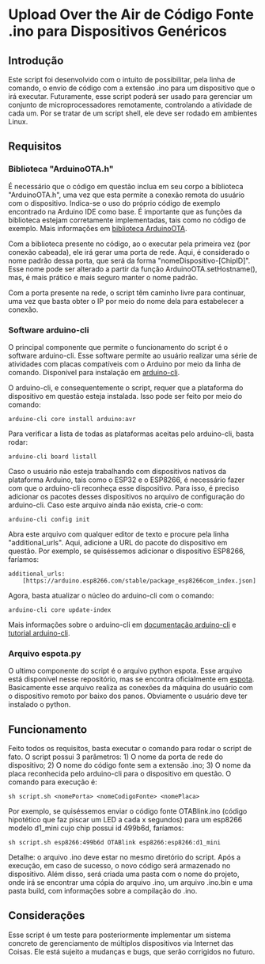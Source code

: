 # Upload Over the Air de Código Fonte .ino para Dispositivos Genéricos

## Introdução

Este script foi desenvolvido com o intuito de possibilitar, pela linha de comando, o envio de código com a extensão .ino para um dispositivo que o irá executar. Futuramente, esse script poderá ser usado para gerenciar um conjunto de microprocessadores remotamente, controlando a atividade de cada um. Por se tratar de um script shell, ele deve ser rodado em ambientes Linux.

## Requisitos

### Biblioteca "ArduinoOTA.h"

É necessário que o código em questão inclua em seu corpo a biblioteca "ArduinoOTA.h", uma vez que esta permite a conexão remota do usuário com o dispositivo. Indica-se o uso do próprio código de exemplo encontrado na Arduino IDE como base. É importante que as funções da biblioteca estejam corretamente implementadas, tais como no código de exemplo. Mais informações em [biblioteca ArduinoOTA](https://github.com/jandrassy/ArduinoOTA).

Com a biblioteca presente no código, ao o executar pela primeira vez (por conexão cabeada), ele irá gerar uma porta de rede. Aqui, é considerado o nome padrão dessa porta, que será da forma "nomeDispositivo-[ChipID]". Esse nome pode ser alterado a partir da função ArduinoOTA.setHostname(), mas, é mais prático e mais seguro manter o nome padrão.

Com a porta presente na rede, o script têm caminho livre para continuar, uma vez que basta obter o IP por meio do nome dela para estabelecer a conexão.

### Software arduino-cli

O principal componente que permite o funcionamento do script é o software arduino-cli. Esse software permite ao usuário realizar uma série de atividades com placas compatíveis com o Arduino por meio da linha de comando. Disponível para instalação em [arduino-cli](https://github.com/arduino/arduino-cli).

O arduino-cli, e consequentemente o script, requer que a plataforma do dispositivo em questão esteja instalada. Isso pode ser feito por meio do comando:

`arduino-cli core install arduino:avr`

Para verificar a lista de todas as plataformas aceitas pelo arduino-cli, basta rodar:

`arduino-cli board listall`

Caso o usuário não esteja trabalhando com dispositivos nativos da plataforma Arduino, tais como o ESP32 e o ESP8266, é necessário fazer com que o arduino-cli reconheça esse dispositivo. Para isso, é preciso adicionar os pacotes desses dispositivos no arquivo de configuração do arduino-cli. Caso este arquivo ainda não exista, crie-o com:

`arduino-cli config init`

Abra este arquivo com qualquer editor de texto e procure pela linha "additional_urls". Aqui, adicione a URL do pacote do dispositivo em questão. Por exemplo, se quiséssemos adicionar o dispositivo ESP8266, faríamos:

```
additional_urls:
    [https://arduino.esp8266.com/stable/package_esp8266com_index.json]
```

Agora, basta atualizar o núcleo do arduino-cli com o comando:

`arduino-cli core update-index`

Mais informações sobre o arduino-cli em [documentação arduino-cli](https://arduino.github.io/arduino-cli/latest/getting-started/) e [tutorial arduino-cli](https://create.arduino.cc/projecthub/B45i/getting-started-with-arduino-cli-7652a5).

### Arquivo espota.py

O ultimo componente do script é o arquivo python espota. Esse arquivo está disponível nesse repositório, mas se encontra oficialmente em [espota](https://github.com/esp8266/Arduino/blob/master/tools/espota.py). Basicamente esse arquivo realiza as conexões da máquina do usuário com o dispositivo remoto por baixo dos panos. Obviamente o usuário deve ter instalado o python.

## Funcionamento

Feito todos os requisitos, basta executar o comando para rodar o script de fato. O script possui 3 parâmetros: 1) O nome da porta de rede do dispositivo; 2) O nome do código fonte sem a extensão .ino; 3) O nome da placa reconhecida pelo arduino-cli para o dispositivo em questão. O comando para execução é:

`sh script.sh <nomePorta> <nomeCodigoFonte> <nomePlaca>`

Por exemplo, se quiséssemos enviar o código fonte OTABlink.ino (código hipotético que faz piscar um LED a cada x segundos) para um esp8266 modelo d1_mini cujo chip possui id 499b6d, faríamos:

`sh script.sh esp8266:499b6d OTABlink esp8266:esp8266:d1_mini`

Detalhe: o arquivo .ino deve estar no mesmo diretório do script. Após a execução, em caso de sucesso, o novo código será armazenado no dispositivo. Além disso, será criada uma pasta com o nome do projeto, onde irá se encontrar uma cópia do arquivo .ino, um arquivo .ino.bin e uma pasta build, com informações sobre a compilação do .ino.

## Considerações

Esse script é um teste para posteriormente implementar um sistema concreto de gerenciamento de múltiplos dispositivos via Internet das Coisas. Ele está sujeito a mudanças e bugs, que serão corrigidos no futuro.
